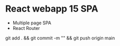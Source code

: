 # React webapp 15 SPA

* Multiple page SPA
* React Router

git add . && git commit -m "" && git push origin main

